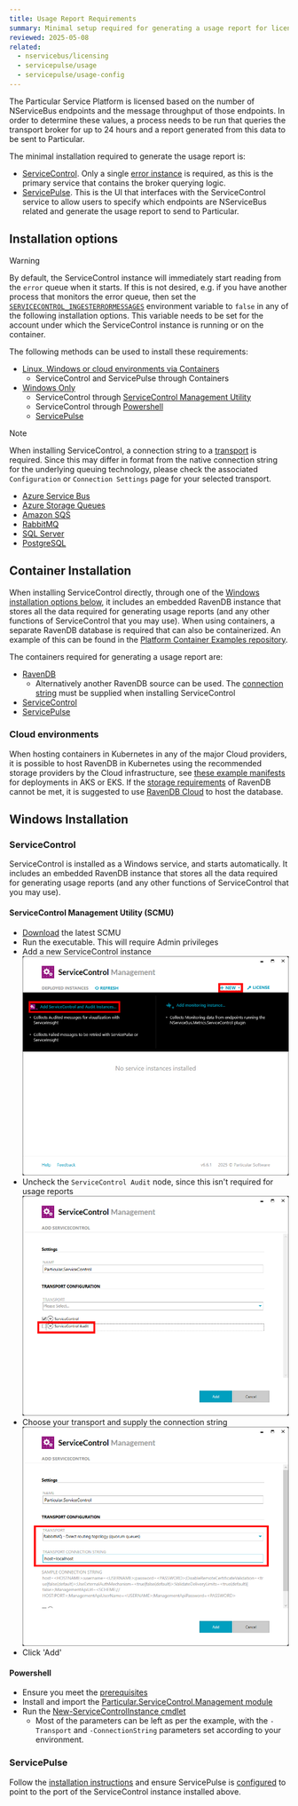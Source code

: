 ```yaml
---
title: Usage Report Requirements
summary: Minimal setup required for generating a usage report for licensing of the Particular Service Platform.
reviewed: 2025-05-08
related:
  - nservicebus/licensing
  - servicepulse/usage
  - servicepulse/usage-config
---
```


The Particular Service Platform is licensed based on the number of NServiceBus endpoints and the message throughput of those endpoints. In order to determine these values, a process needs to be run that queries the transport broker for up to 24 hours and a report generated from this data to be sent to Particular.

The minimal installation required to generate the usage report is:

- [ServiceControl](/servicecontrol/). Only a single [error instance](/servicecontrol/servicecontrol-instances/) is required, as this is the primary service that contains the broker querying logic.
- [ServicePulse](/servicepulse/). This is the UI that interfaces with the ServiceControl service to allow users to specify which endpoints are NServiceBus related and generate the usage report to send to Particular.

## Installation options

> [!WARNING]
> By default, the ServiceControl instance will immediately start reading from the `error` queue when it starts. If this is not desired, e.g. if you have another process that monitors the error queue, then set the [`SERVICECONTROL_INGESTERRORMESSAGES`](/servicecontrol/servicecontrol-instances/configuration.md#recoverability-servicecontrolingesterrormessages) environment variable to `false` in any of the following installation options. This variable needs to be set for the account under which the ServiceControl instance is running or on the container.

The following methods can be used to install these requirements:

- [Linux, Windows or cloud environments via Containers](#container-installation)
  - ServiceControl and ServicePulse through Containers
- [Windows Only](#windows-installation)
  - ServiceControl through [ServiceControl Management Utility](#windows-installation-servicecontrol-servicecontrol-management-utility-scmu)
  - ServiceControl through [Powershell](#windows-installation-servicecontrol-powershell)
  - [ServicePulse](#windows-installation-servicepulse)

> [!NOTE]
> When installing ServiceControl, a connection string to a [transport](/transports/) is required. Since this may differ in format from the native connection string for the underlying queuing technology, please check the associated `Configuration` or `Connection Settings` page for your selected transport.
>
> - [Azure Service Bus](/transports/azure-service-bus/configuration.md)
> - [Azure Storage Queues](/transports/azure-storage-queues/configuration.md)
> - [Amazon SQS](/transports/sqs/configuration-options.md)
> - [RabbitMQ](/transports/rabbitmq/connection-settings.md)
> - [SQL Server](/transports/sql/connection-settings.md)
> - [PostgreSQL](/transports/postgresql/connection-settings.md)

## Container Installation

When installing ServiceControl directly, through one of the [Windows installation options below](#windows-installation), it includes an embedded RavenDB instance that stores all the data required for generating usage reports (and any other functions of ServiceControl that you may use). When using containers, a separate RavenDB database is required that can also be containerized. An example of this can be found in the [Platform Container Examples repository](https://github.com/Particular/PlatformContainerExamples).

The containers required for generating a usage report are:

- [RavenDB](/servicecontrol/ravendb/containers.md)
  - Alternatively another RavenDB source can be used. The [connection string](/servicecontrol/servicecontrol-instances/deployment/containers.md#required-settings-ravendb-connection-string) must be supplied when installing ServiceControl
- [ServiceControl](/servicecontrol/servicecontrol-instances/deployment/containers.md)
- [ServicePulse](/servicepulse/containerization/)

### Cloud environments

When hosting containers in Kubernetes in any of the major Cloud providers, it is possible to host RavenDB in Kubernetes using the recommended storage providers by the Cloud infrastructure, see [these example manifests](https://github.com/Particular/PlatformContainerExamples/blob/main/helm/README.md#ravendb-deployment) for deployments in AKS or EKS. If the [storage requirements](https://ravendb.net/docs/article-page/6.2/csharp/start/installation/deployment-considerations#storage-considerations) of RavenDB cannot be met, it is suggested to use [RavenDB Cloud](https://ravendb.net/cloud) to host the database.

## Windows Installation

### ServiceControl

ServiceControl is installed as a Windows service, and starts automatically. It includes an embedded RavenDB instance that stores all the data required for generating usage reports (and any other functions of ServiceControl that you may use).

#### ServiceControl Management Utility (SCMU)

- [Download](https://particular.net/start-servicecontrol-download) the latest SCMU
- Run the executable. This will require Admin privileges
- Add a new ServiceControl instance
    ![Add new ServiceControl Instance](scmu-1.png 'width=500')
- Uncheck the `ServiceControl Audit` node, since this isn't required for usage reports
    ![Uncheck Audit Instance](scmu-2.png 'width=500')
- Choose your transport and supply the connection string
    ![Choose transport](scmu-3.png 'width=500')
- Click 'Add'

#### Powershell

- Ensure you meet the [prerequisites](/servicecontrol/servicecontrol-instances/deployment/powershell.md#prerequisites)
- Install and import the [Particular.ServiceControl.Management module](/servicecontrol/servicecontrol-instances/deployment/powershell.md#installing-and-using-the-powershell-module)
- Run the [New-ServiceControlInstance cmdlet](/servicecontrol/servicecontrol-instances/deployment/powershell.md#error-instance-cmdlets-and-aliases-deploying-an-error-instance)
  - Most of the parameters can be left as per the example, with the `-Transport` and `-ConnectionString` parameters set according to your environment.

### ServicePulse

Follow the [installation instructions](/servicepulse/installation.md) and ensure ServicePulse is [configured](/servicepulse/host-config.md#configuring-connections-via-the-servicepulse-ui) to point to the port of the ServiceControl instance installed above.